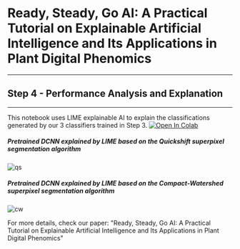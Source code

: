 # Ready, Steady, Go AI: A Practical Tutorial on Explainable Artificial Intelligence and Its Applications in Plant Digital Phenomics
----
## Step 4 - Performance Analysis and Explanation
----

This notebook uses LIME explainable AI to explain the classifications generated by our 3 classifiers trained in Step 3. [![Open In Colab](https://colab.research.google.com/assets/colab-badge.svg)](https://colab.research.google.com/github/faridnakhle/RSG/blob/main/RSG_LIME%20explanations.ipynb)

##### Pretrained DCNN explained by LIME based on the Quickshift superpixel segmentation algorithm

 ![qs](http://faridnakhle.com/pv/githubimages/limeqs.png?)
 
##### Pretrained DCNN explained by LIME based on the Compact-Watershed superpixel segmentation algorithm

 ![cw](http://faridnakhle.com/pv/githubimages/limecw.png?)

For more details, check our paper: "Ready, Steady, Go AI: A Practical Tutorial on Explainable Artificial Intelligence and Its Applications in Plant Digital Phenomics"